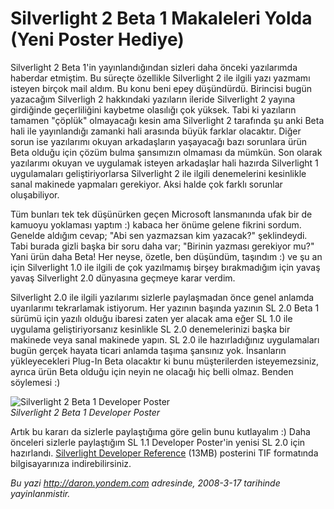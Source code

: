 # Silverlight 2 Beta 1 Makaleleri Yolda (Yeni Poster Hediye) 

Silverlight 2 Beta 1'in yayınlandığından sizleri daha önceki yazılarımda
haberdar etmiştim. Bu süreçte özellikle Silverlight 2 ile ilgili yazı
yazmamı isteyen birçok mail aldım. Bu konu beni epey düşündürdü.
Birincisi bugün yazacağım Silverligh 2 hakkındaki yazıların ileride
Silverlight 2 yayına girdiğinde geçerliliğini kaybetme olasılığı çok
yüksek. Tabi ki yazıların tamamen "çöplük" olmayacağı kesin ama
Silverlight 2 tarafında şu anki Beta hali ile yayınlandığı zamanki hali
arasında büyük farklar olacaktır. Diğer sorun ise yazılarımı okuyan
arkadaşların yaşayacağı bazı sorunlara ürün Beta olduğu için çözüm bulma
şansımızın olmaması da mümkün. Son olarak yazılarımı okuyan ve uygulamak
isteyen arkadaşlar hali hazırda Silverlight 1 uygulamaları
geliştiriyorlarsa Silverlight 2 ile ilgili denemelerini kesinlikle sanal
makinede yapmaları gerekiyor. Aksi halde çok farklı sorunlar
oluşabiliyor.

Tüm bunları tek tek düşünürken geçen Microsoft lansmanında ufak bir de
kamuoyu yoklaması yaptım :) kabaca her önüme gelene fikrini sordum.
Genelde aldığım cevap; "Abi sen yazmazsan kim yazacak?" şeklindeydi.
Tabi burada gizli başka bir soru daha var; "Birinin yazması gerekiyor
mu?" Yani ürün daha Beta! Her neyse, özetle, ben düşündüm, taşındım :)
ve şu an için Silverlight 1.0 ile ilgili de çok yazılmamış birşey
bırakmadığım için yavaş yavaş Silverlight 2.0 dünyasına geçmeye karar
verdim.

Silverlight 2.0 ile ilgili yazılarımı sizlerle paylaşmadan önce genel
anlamda uyarılarımı tekrarlamak istiyorum. Her yazının başında yazının
SL 2.0 Beta 1 sürümü için yazılı olduğu ibaresi zaten yer alacak ama
eğer SL 1.0 ile uygulama geliştiriyorsanız kesinlikle SL 2.0
denemelerinizi başka bir makinede veya sanal makinede yapın. SL 2.0 ile
hazırladığınız uygulamaları bugün gerçek hayata ticari anlamda taşıma
şansınız yok. İnsanların yükleyecekleri Plug-In Beta olacaktır ki bunu
müşterilerden isteyemezsiniz, ayrıca ürün Beta olduğu için neyin ne
olacağı hiç belli olmaz. Benden söylemesi :)

![Silverlight 2 Beta 1 Developer
Poster](../media/Silverlight_2_Beta_1_Makaleleri_Yolda_Yeni_Poster_Hediye/16032008_1.jpg)\
*Silverlight 2 Beta 1 Developer Poster*

Artık bu kararı da sizlerle paylaştığıma göre gelin bunu kutlayalım :)
Daha önceleri sizlerle paylaştığım SL 1.1 Developer Poster'in yenisi SL
2.0 için hazırlandı. [Silverlight Developer
Reference](../media/Silverlight_2_Beta_1_Makaleleri_Yolda_Yeni_Poster_Hediye/16032008_2.rar)
(13MB) posterini TIF formatında bilgisayarınıza indirebilirsiniz.


*Bu yazi http://daron.yondem.com adresinde, 2008-3-17 tarihinde yayinlanmistir.*